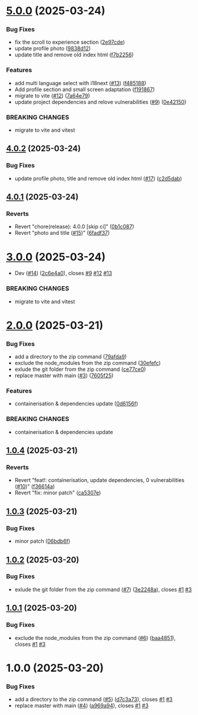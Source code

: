 # [5.0.0](https://github.com/Med-El-Mobarik/medlab/compare/v4.0.2...v5.0.0) (2025-03-24)


### Bug Fixes

* fix the scroll to experience section ([2e97cde](https://github.com/Med-El-Mobarik/medlab/commit/2e97cdef9de6b8bcf2c025caa9a24876a0e31147))
* update profile photo ([9838d12](https://github.com/Med-El-Mobarik/medlab/commit/9838d12dabc13c692c52f0ce4726623fa6cfb61b))
* update title and remove old index html ([f7b2256](https://github.com/Med-El-Mobarik/medlab/commit/f7b2256d87383428a421105a9ba87e724facfae3))


### Features

* add multi language select with i18next ([#13](https://github.com/Med-El-Mobarik/medlab/issues/13)) ([f485188](https://github.com/Med-El-Mobarik/medlab/commit/f485188409b01a6ac8ff17afe44a0fd90e139586))
* Add profile section and small screen adaptation ([f191867](https://github.com/Med-El-Mobarik/medlab/commit/f191867b194443b710e28a69d77a048d0205f8c1))
* migrate to vite ([#12](https://github.com/Med-El-Mobarik/medlab/issues/12)) ([7a64e79](https://github.com/Med-El-Mobarik/medlab/commit/7a64e79f5d542a74c221a4140d65e65ec5311e83))
* update project dependencies and relove vulnerabilities ([#9](https://github.com/Med-El-Mobarik/medlab/issues/9)) ([0e42150](https://github.com/Med-El-Mobarik/medlab/commit/0e421502c0a54f27ab42d8869f45cb0dacb4d69d))


### BREAKING CHANGES

* migrate to vite and vitest

## [4.0.2](https://github.com/Med-El-Mobarik/medlab/compare/v4.0.1...v4.0.2) (2025-03-24)


### Bug Fixes

* update profile photo, title and remove old index html ([#17](https://github.com/Med-El-Mobarik/medlab/issues/17)) ([c2d5dab](https://github.com/Med-El-Mobarik/medlab/commit/c2d5dab2114ebf088a54cd9210e765d0ff00bf09))

## [4.0.1](https://github.com/Med-El-Mobarik/medlab/compare/v4.0.0...v4.0.1) (2025-03-24)


### Reverts

* Revert "chore(release): 4.0.0 [skip ci]" ([0b1c087](https://github.com/Med-El-Mobarik/medlab/commit/0b1c087d7e2d447d308896d01bc0b58b82b6aaa6))
* Revert "photo and title ([#15](https://github.com/Med-El-Mobarik/medlab/issues/15))" ([6fadf37](https://github.com/Med-El-Mobarik/medlab/commit/6fadf37fbc415c7f765ff4be0d37b9530cf0ce32))

# [3.0.0](https://github.com/Med-El-Mobarik/medlab/compare/v2.0.0...v3.0.0) (2025-03-24)


* Dev ([#14](https://github.com/Med-El-Mobarik/medlab/issues/14)) ([2c6e4a0](https://github.com/Med-El-Mobarik/medlab/commit/2c6e4a08b5ea6bbce0d7a1da81a98c92c51bc062)), closes [#9](https://github.com/Med-El-Mobarik/medlab/issues/9) [#12](https://github.com/Med-El-Mobarik/medlab/issues/12) [#13](https://github.com/Med-El-Mobarik/medlab/issues/13)


### BREAKING CHANGES

* migrate to vite and vitest

# [2.0.0](https://github.com/Med-El-Mobarik/medlab/compare/v1.0.4...v2.0.0) (2025-03-21)


### Bug Fixes

* add a directory to the zip command ([79afda9](https://github.com/Med-El-Mobarik/medlab/commit/79afda99541cf33859f4bb9fd6efb2c8993e56b0))
* exclude the node_modules from the zip command ([30efefc](https://github.com/Med-El-Mobarik/medlab/commit/30efefcd4a6e0b2afc4ceab3982faf6820c68daa))
* exlude the git folder from the zip command ([ce77ce0](https://github.com/Med-El-Mobarik/medlab/commit/ce77ce08f55925107797d64c91931cd7454bf81e))
* replace master with main ([#3](https://github.com/Med-El-Mobarik/medlab/issues/3)) ([7605f25](https://github.com/Med-El-Mobarik/medlab/commit/7605f252cc10d02da01f2479f4b1806caad647e8))


### Features

* containerisation & dependencies update ([0d6156f](https://github.com/Med-El-Mobarik/medlab/commit/0d6156f53e9051892f21845101d6a262517bdcdb))


### BREAKING CHANGES

* containerisation & dependencies update

## [1.0.4](https://github.com/Med-El-Mobarik/medlab/compare/v1.0.3...v1.0.4) (2025-03-21)


### Reverts

* Revert "feat!: containerisation, update dependencies, 0 vulnerabilities ([#10](https://github.com/Med-El-Mobarik/medlab/issues/10))" ([f36614a](https://github.com/Med-El-Mobarik/medlab/commit/f36614af9705bb288ea7dfd6e60c8903577286e3))
* Revert "fix: minor patch" ([ca5307e](https://github.com/Med-El-Mobarik/medlab/commit/ca5307e76ccb186bf44a21dad33fa0fa28b355ed))

## [1.0.3](https://github.com/Med-El-Mobarik/medlab/compare/v1.0.2...v1.0.3) (2025-03-21)


### Bug Fixes

* minor patch ([06bdb6f](https://github.com/Med-El-Mobarik/medlab/commit/06bdb6f8eab0721f4a5891632ba2fce55475a5d1))

## [1.0.2](https://github.com/Med-El-Mobarik/medlab/compare/v1.0.1...v1.0.2) (2025-03-20)


### Bug Fixes

* exlude the git folder from the zip command ([#7](https://github.com/Med-El-Mobarik/medlab/issues/7)) ([3e2248a](https://github.com/Med-El-Mobarik/medlab/commit/3e2248acb5d6519866d447d212c39aa54147ea0f)), closes [#1](https://github.com/Med-El-Mobarik/medlab/issues/1) [#3](https://github.com/Med-El-Mobarik/medlab/issues/3)

## [1.0.1](https://github.com/Med-El-Mobarik/medlab/compare/v1.0.0...v1.0.1) (2025-03-20)


### Bug Fixes

* exclude the node_modules from the zip command ([#6](https://github.com/Med-El-Mobarik/medlab/issues/6)) ([baa4851](https://github.com/Med-El-Mobarik/medlab/commit/baa4851b2ef95de89ba13615625b00c520989aba)), closes [#1](https://github.com/Med-El-Mobarik/medlab/issues/1) [#3](https://github.com/Med-El-Mobarik/medlab/issues/3)

# 1.0.0 (2025-03-20)


### Bug Fixes

* add a directory to the zip command ([#5](https://github.com/Med-El-Mobarik/medlab/issues/5)) ([d7c3a73](https://github.com/Med-El-Mobarik/medlab/commit/d7c3a733044d789f684bab4da62b8e643dc0a400)), closes [#1](https://github.com/Med-El-Mobarik/medlab/issues/1) [#3](https://github.com/Med-El-Mobarik/medlab/issues/3)
* replace master with main ([#4](https://github.com/Med-El-Mobarik/medlab/issues/4)) ([a969a94](https://github.com/Med-El-Mobarik/medlab/commit/a969a948e7de2fdc9b2f3e6dd9ca8a80631340c3)), closes [#1](https://github.com/Med-El-Mobarik/medlab/issues/1) [#3](https://github.com/Med-El-Mobarik/medlab/issues/3)
